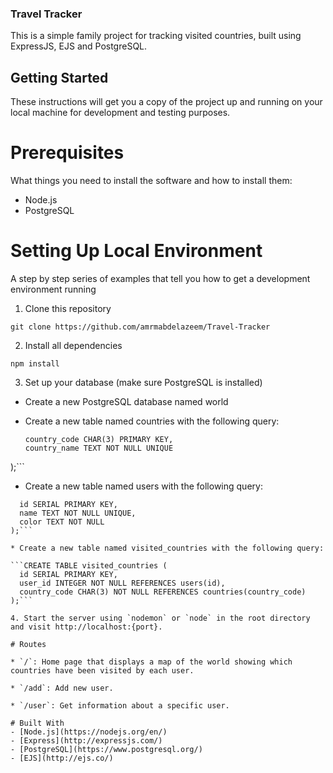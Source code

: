 ### Travel Tracker

This is a simple family project for tracking visited countries, built using ExpressJS, EJS and PostgreSQL.

## Getting Started

These instructions will get you a copy of the project up and running on your local machine for development and testing purposes.

# Prerequisites

What things you need to install the software and how to install them:

* Node.js
* PostgreSQL

# Setting Up Local Environment

A step by step series of examples that tell you how to get a development environment running

1. Clone this repository

```git clone https://github.com/amrmabdelazeem/Travel-Tracker ```

2. Install all dependencies

```npm install```

3. Set up your database (make sure PostgreSQL is installed)

* Create a new PostgreSQL database named world
* Create a new table named countries with the following query:

   ```CREATE TABLE countries (
  country_code CHAR(3) PRIMARY KEY,
  country_name TEXT NOT NULL UNIQUE
);```

* Create a new table named users with the following query:

```CREATE TABLE users (
  id SERIAL PRIMARY KEY,
  name TEXT NOT NULL UNIQUE,
  color TEXT NOT NULL
);```

* Create a new table named visited_countries with the following query:

```CREATE TABLE visited_countries (
  id SERIAL PRIMARY KEY,
  user_id INTEGER NOT NULL REFERENCES users(id),
  country_code CHAR(3) NOT NULL REFERENCES countries(country_code)
);```

4. Start the server using `nodemon` or `node` in the root directory and visit http://localhost:{port}.

# Routes

* `/`: Home page that displays a map of the world showing which countries have been visited by each user.

* `/add`: Add new user.

* `/user`: Get information about a specific user.

# Built With 
- [Node.js](https://nodejs.org/en/)
- [Express](http://expressjs.com/)
- [PostgreSQL](https://www.postgresql.org/)
- [EJS](http://ejs.co/)